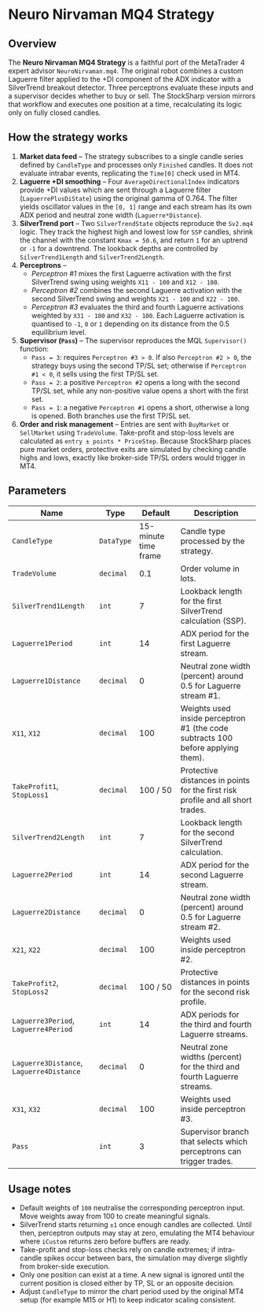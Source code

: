# Neuro Nirvaman MQ4 Strategy

## Overview
The **Neuro Nirvaman MQ4 Strategy** is a faithful port of the MetaTrader 4 expert advisor `NeuroNirvaman.mq4`. The original robot combines a custom Laguerre filter applied to the +DI component of the ADX indicator with a SilverTrend breakout detector. Three perceptrons evaluate these inputs and a supervisor decides whether to buy or sell. The StockSharp version mirrors that workflow and executes one position at a time, recalculating its logic only on fully closed candles.

## How the strategy works
1. **Market data feed** – The strategy subscribes to a single candle series defined by `CandleType` and processes only `Finished` candles. It does not evaluate intrabar events, replicating the `Time[0]` check used in MT4.
2. **Laguerre +DI smoothing** – Four `AverageDirectionalIndex` indicators provide +DI values which are sent through a Laguerre filter (`LaguerrePlusDiState`) using the original gamma of 0.764. The filter yields oscillator values in the `[0, 1]` range and each stream has its own ADX period and neutral zone width (`Laguerre*Distance`).
3. **SilverTrend port** – Two `SilverTrendState` objects reproduce the `Sv2.mq4` logic. They track the highest high and lowest low for `SSP` candles, shrink the channel with the constant `Kmax = 50.6`, and return `1` for an uptrend or `-1` for a downtrend. The lookback depths are controlled by `SilverTrend1Length` and `SilverTrend2Length`.
4. **Perceptrons** –
   - *Perceptron #1* mixes the first Laguerre activation with the first SilverTrend swing using weights `X11 - 100` and `X12 - 100`.
   - *Perceptron #2* combines the second Laguerre activation with the second SilverTrend swing and weights `X21 - 100` and `X22 - 100`.
   - *Perceptron #3* evaluates the third and fourth Laguerre activations weighted by `X31 - 100` and `X32 - 100`.
   Each Laguerre activation is quantised to `-1`, `0` or `1` depending on its distance from the 0.5 equilibrium level.
5. **Supervisor (`Pass`)** – The supervisor reproduces the MQL `Supervisor()` function:
   - `Pass = 3`: requires `Perceptron #3 > 0`. If also `Perceptron #2 > 0`, the strategy buys using the second TP/SL set; otherwise if `Perceptron #1 < 0`, it sells using the first TP/SL set.
   - `Pass = 2`: a positive `Perceptron #2` opens a long with the second TP/SL set, while any non-positive value opens a short with the first set.
   - `Pass = 1`: a negative `Perceptron #1` opens a short, otherwise a long is opened. Both branches use the first TP/SL set.
6. **Order and risk management** – Entries are sent with `BuyMarket` or `SellMarket` using `TradeVolume`. Take-profit and stop-loss levels are calculated as `entry ± points * PriceStep`. Because StockSharp places pure market orders, protective exits are simulated by checking candle highs and lows, exactly like broker-side TP/SL orders would trigger in MT4.

## Parameters
| Name | Type | Default | Description |
| --- | --- | --- | --- |
| `CandleType` | `DataType` | 15-minute time frame | Candle type processed by the strategy. |
| `TradeVolume` | `decimal` | 0.1 | Order volume in lots. |
| `SilverTrend1Length` | `int` | 7 | Lookback length for the first SilverTrend calculation (SSP). |
| `Laguerre1Period` | `int` | 14 | ADX period for the first Laguerre stream. |
| `Laguerre1Distance` | `decimal` | 0 | Neutral zone width (percent) around 0.5 for Laguerre stream #1. |
| `X11`, `X12` | `decimal` | 100 | Weights used inside perceptron #1 (the code subtracts 100 before applying them). |
| `TakeProfit1`, `StopLoss1` | `decimal` | 100 / 50 | Protective distances in points for the first risk profile and all short trades. |
| `SilverTrend2Length` | `int` | 7 | Lookback length for the second SilverTrend calculation. |
| `Laguerre2Period` | `int` | 14 | ADX period for the second Laguerre stream. |
| `Laguerre2Distance` | `decimal` | 0 | Neutral zone width (percent) around 0.5 for Laguerre stream #2. |
| `X21`, `X22` | `decimal` | 100 | Weights used inside perceptron #2. |
| `TakeProfit2`, `StopLoss2` | `decimal` | 100 / 50 | Protective distances in points for the second risk profile. |
| `Laguerre3Period`, `Laguerre4Period` | `int` | 14 | ADX periods for the third and fourth Laguerre streams. |
| `Laguerre3Distance`, `Laguerre4Distance` | `decimal` | 0 | Neutral zone widths (percent) for the third and fourth Laguerre streams. |
| `X31`, `X32` | `decimal` | 100 | Weights used inside perceptron #3. |
| `Pass` | `int` | 3 | Supervisor branch that selects which perceptrons can trigger trades. |

## Usage notes
- Default weights of `100` neutralise the corresponding perceptron input. Move weights away from 100 to create meaningful signals.
- SilverTrend starts returning `±1` once enough candles are collected. Until then, perceptron outputs may stay at zero, emulating the MT4 behaviour where `iCustom` returns zero before buffers are ready.
- Take-profit and stop-loss checks rely on candle extremes; if intra-candle spikes occur between bars, the simulation may diverge slightly from broker-side execution.
- Only one position can exist at a time. A new signal is ignored until the current position is closed either by TP, SL or an opposite decision.
- Adjust `CandleType` to mirror the chart period used by the original MT4 setup (for example M15 or H1) to keep indicator scaling consistent.
